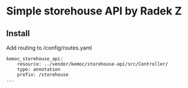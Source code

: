 # Simple storehouse API by Radek Z

## Install

Add routing to /config/routes.yaml

```
kemoc_storehouse_api:
    resource: ../vendor/kemoc/storehouse-api/src/Controller/
    type: annotation
    prefix: /storehouse
...
```
